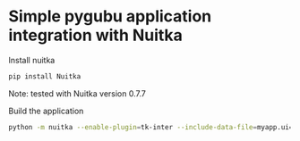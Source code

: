 # Simple pygubu application integration with Nuitka

Install nuitka

```bash
pip install Nuitka
```

Note: tested with Nuitka version 0.7.7

Build the application

```bash
python -m nuitka --enable-plugin=tk-inter --include-data-file=myapp.ui=myapp.ui --include-data-dir=./imgs=imgs --include-package=pygubu --show-progress --show-modules --standalone  myapp.py
```
